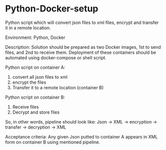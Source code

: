 # Python-Docker-setup
Python script which will convert json files to xml files, encrypt and transfer it in a remote location.

Environment:
Python, Docker

Description:
Solution should be prepared as two Docker images, 1st to send files, and 2nd to receive them.
Deployment of these containers should be automated using docker-compose or shell script.

Python script on container A:
1. convert all json files to xml 
2. encrypt the files
3. Transfer it to a remote location (container B)

Python script on container B:
1. Receive files
2. Decrypt and store files

So, in other words, pipeline should look like:
Json -> XML -> encryption -> transfer -> decryption -> XML

Acceptance criteria:
Any given Json putted to container A appears in XML form on container B using mentioned pipeline.

